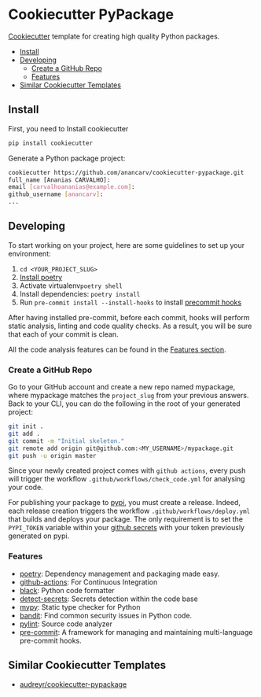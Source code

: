 # Cookiecutter PyPackage

[Cookiecutter](https://github.com/cookiecutter/cookiecutter) template for creating high quality Python packages.

<!-- toc -->

- [Install](#install)
- [Developing](#developing)
  * [Create a GitHub Repo](#create-a-github-repo)
  * [Features](#features)
- [Similar Cookiecutter Templates](#similar-cookiecutter-templates)

<!-- tocstop -->

## Install
First, you need to Install cookiecutter
```bash
pip install cookiecutter
```

Generate a Python package project:
```bash
cookiecutter https://github.com/anancarv/cookiecutter-pypackage.git
full_name [Ananias CARVALHO]:
email [carvalhoananias@example.com]:
github_username [anancarv]:
...
```

## Developing

To start working on your project, here are some guidelines to set up your environment:
  1. `cd <YOUR_PROJECT_SLUG>`
  2. [Install poetry](https://python-poetry.org/docs/#installation)
  3. Activate virtualenv`poetry shell`
  4. Install dependencies: `poetry install`
  5. Run `pre-commit install --install-hooks` to install [precommit hooks](https://github.com/pre-commit/pre-commit)

After having installed pre-commit, before each commit, hooks will perform static analysis, linting and code quality checks.
As a result, you will be sure that each of your commit is clean.

All the code analysis features can be found in the [Features section](#features).

### Create a GitHub Repo
Go to your GitHub account and create a new repo named mypackage, where mypackage matches the `project_slug` from your previous answers.
Back to your CLI, you can do the following in the root of your generated project:
```bash
git init .
git add .
git commit -m "Initial skeleton."
git remote add origin git@github.com:<MY_USERNAME>/mypackage.git
git push -u origin master
```

Since your newly created project comes with `github actions`, every push will trigger the workflow `.github/workflows/check_code.yml` for analysing your code.

For publishing your package to [pypi](https://pypi.org/), you must create a release. 
Indeed, each release creation triggers the workflow `.github/workflows/deploy.yml` that builds and deploys your package.
The only requirement is to set the `PYPI_TOKEN` variable within your [github secrets](https://help.github.com/en/actions/configuring-and-managing-workflows/creating-and-storing-encrypted-secrets) with your token previously generated on pypi.

### Features
* [poetry](https://python-poetry.org/): Dependency management and packaging made easy.
* [github-actions](https://github.com/features/actions): For Continuous Integration
* [black](https://github.com/psf/black): Python code formatter
* [detect-secrets](https://github.com/Yelp/detect-secrets): Secrets detection within the code base 
* [mypy](https://github.com/python/mypy): Static type checker for Python
* [bandit](https://github.com/PyCQA/bandit): Find common security issues in Python code.
* [pylint](https://www.pylint.org/): Source code analyzer
* [pre-commit](https://github.com/pre-commit/pre-commit): A framework for managing and maintaining multi-language pre-commit hooks.

## Similar Cookiecutter Templates
* [audreyr/cookiecutter-pypackage](https://github.com/audreyr/cookiecutter-pypackage)

